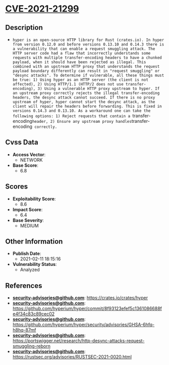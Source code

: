 
# [CVE-2021-21299](https://cve.mitre.org/cgi-bin/cvename.cgi?name=CVE-2021-21299)

## Description

- `hyper is an open-source HTTP library for Rust (crates.io). In hyper from version 0.12.0 and before versions 0.13.10 and 0.14.3 there is a vulnerability that can enable a request smuggling attack. The HTTP server code had a flaw that incorrectly understands some requests with multiple transfer-encoding headers to have a chunked payload, when it should have been rejected as illegal. This combined with an upstream HTTP proxy that understands the request payload boundary differently can result in "request smuggling" or "desync attacks". To determine if vulnerable, all these things must be true: 1) Using hyper as an HTTP server (the client is not affected), 2) Using HTTP/1.1 (HTTP/2 does not use transfer-encoding), 3) Using a vulnerable HTTP proxy upstream to hyper. If an upstream proxy correctly rejects the illegal transfer-encoding headers, the desync attack cannot succeed. If there is no proxy upstream of hyper, hyper cannot start the desync attack, as the client will repair the headers before forwarding. This is fixed in versions 0.14.3 and 0.13.10. As a workaround one can take the following options: 1) Reject requests that contain a `transfer-encoding` header, 2) Ensure any upstream proxy handles `transfer-encoding` correctly.`

## Cvss Data

- **Access Vector**:
  - NETWORK
- **Base Score**:
  - 6.8

## Scores

- **Exploitability Score**:
  - 8.6
- **Impact Score**:
  - 6.4
- **Base Severity**:
  - MEDIUM

## Other Information

- **Publish Date**:
  - 2021-02-11 18:15:16
- **Vulnerability Status**:
  - Analyzed

## References

- **security-advisories@github.com**: https://crates.io/crates/hyper
- **security-advisories@github.com**: https://github.com/hyperium/hyper/commit/8f93123efef5c1361086688fe4f34c83c89cec02
- **security-advisories@github.com**: https://github.com/hyperium/hyper/security/advisories/GHSA-6hfq-h8hq-87mf
- **security-advisories@github.com**: https://portswigger.net/research/http-desync-attacks-request-smuggling-reborn
- **security-advisories@github.com**: https://rustsec.org/advisories/RUSTSEC-2021-0020.html

